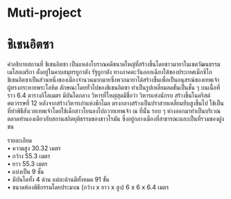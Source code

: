 # Muti-project
# ชิเชนอิตซา
คำอธิบายสถานที่
	ชิเชนอิตซา เป็นแหล่งโบราณคดีขนาดใหญ่ที่สร้างขึ้นโดยชาวมายาในเขตวัฒนธรรม   
  เมโสอเมริกา ตั้งอยู่ในคาบสมุทรยูกาตัง รัฐยูกาตัง ทางภาคตะวันออกเฉียงใต้ของประเทศเม็กซิโก      
  ชิเชนอิตซาเป็นส่วนหนึ่งของเมืองจำนวนมากมายซึ่งพวกมายาได้สร้างขึ้นเพื่อเป็นอนุสรณ์ของเทพเจ้าผู้ทรงกระหายพระโลหิต
	ลักษณะโดยทั่วไปของชิเชนอิตซา ทำเป็นรูปเหลี่ยมลดขั้นเป็นชั้น ๆ บนเนื้อที่ราว 6.4 ตารางกิโลเมตร มีบันไดกลาง 
วิหารที่ใหญ่สุดมีชื่อว่า วิหารแห่งนักรบ สร้างขึ้นในคริสต์ศตวรรษที่ 12 หลังจากสร้างวิหารเก่าแห่งชักโมล ตรงกลางสร้างเป็นปราสาทเหลี่ยมทึบสูงขึ้นไป 
ใช้เป็นที่ทำพิธีสังเวยเทพเจ้าโดยใช้เด็กสาวโยนลงไปถวายเทพเจ้า ณ ที่นั้น รอบ ๆ ห่างออกมาทำเป็นบริเวณตลาดทำนองเดียวกับสถานสถิตยุติธรรมของชาวโรมัน 
ซึ่งอยู่กลางเมืองที่สาธารณะและเป็นที่รวมของฝูงชน

รายละเอียด <br />
•	ความสูง 30.32 เมตร <br />
•	กว้าง 55.3 เมตร <br />
•	ยาว 55.3 เมตร <br />
•	แบ่งเป็น 9 ชั้น <br />
•	มีบันไดทั้ง 4 ด้าน แต่ละด้านมีทั้งหมด 91 ขั้น <br />
•	ขนาดห้องพิธีกรรมโดยประมาณ (กว้าง x ยาว x สูง)  6 x 6 x 6.4 เมตร	<br />
 
